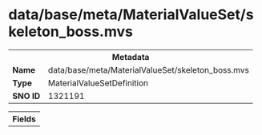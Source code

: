 <h1>data/base/meta/MaterialValueSet/skeleton_boss.mvs</h1><table><tr><th colspan="100%">Metadata</th></tr><tr><td><b>Name</b></td><td>data/base/meta/MaterialValueSet/skeleton_boss.mvs</td></tr><tr><td><b>Type</b></td><td>MaterialValueSetDefinition</td></tr><tr><td><b>SNO ID</b></td><td>1321191</td></tr></table>

<table><tr><th colspan="100%">Fields</th></tr></table>

